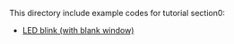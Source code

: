 This directory include example codes for tutorial section0:

* [LED blink (with blank window)](s0.html)

